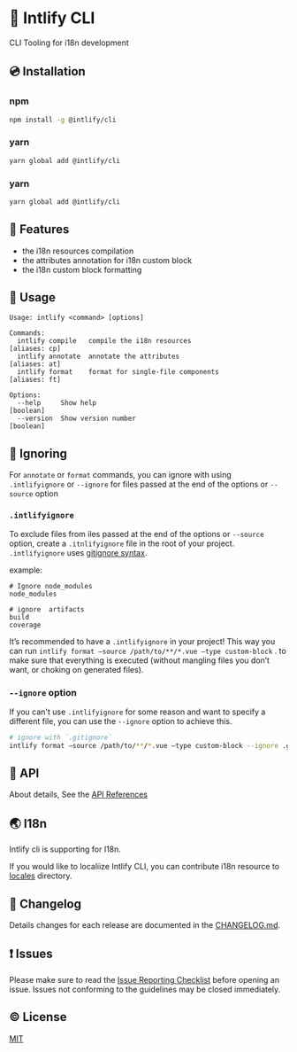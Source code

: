 # 🧰 Intlify CLI

CLI Tooling for i18n development

## 💿 Installation

### npm

```sh
npm install -g @intlify/cli
```

### yarn
```sh
yarn global add @intlify/cli
```

### yarn
```sh
yarn global add @intlify/cli
```

## 🌟 Features
- the i18n resources compilation
- the attributes annotation for i18n custom block
- the i18n custom block formatting

## 🚀 Usage

```
Usage: intlify <command> [options]

Commands:
  intlify compile   compile the i18n resources                     [aliases: cp]
  intlify annotate  annotate the attributes                        [aliases: at]
  intlify format    format for single-file components              [aliases: ft]

Options:
  --help     Show help                                                 [boolean]
  --version  Show version number                                       [boolean]
```

## 🙈 Ignoring

For `annotate` or `format` commands, you can ignore with using `.intlifyignore` or `--ignore` for files passed at the end of the options or `--source` option

### `.intlifyignore`

To exclude files from iles passed at the end of the options or `--source` option, create a `.itnlifyignore` file in the root of your project. `.intlifyignore` uses [gitignore syntax](https://git-scm.com/docs/gitignore#_pattern_format).

example:
```
# Ignore node_modules
node_modules

# ignore  artifacts
build
coverage
```

It’s recommended to have a `.intlifyignore` in your project! This way you can run `intlify format —source /path/to/**/*.vue —type custom-block` . to make sure that everything is executed (without mangling files you don’t want, or choking on generated files).

### `--ignore` option

If you can't use `.intlifyignore` for some reason and want to specify a different file, you can use the `--ignore` option to achieve this.

```sh
# ignore with `.gitignore`
intlify format —source /path/to/**/*.vue —type custom-block --ignore .gitignore
```

## 🤝 API

About details, See the [API References](https://www.jsdocs.io/package/@intlify/cli)


## 🌏 I18n

Intlify cli is supporting for I18n.

If you would like to localiize Intlify CLI, you can contribute i18n resource to [locales](https://github.com/intlify/cli/blob/main/locales) directory.

## 📜 Changelog
Details changes for each release are documented in the [CHANGELOG.md](https://github.com/intlify/cli/blob/main/CHANGELOG.md).


## ❗ Issues
Please make sure to read the [Issue Reporting Checklist](https://github.com/intlify/cli/blob/main/.github/CONTRIBUTING.md#issue-reporting-guidelines) before opening an issue. Issues not conforming to the guidelines may be closed immediately.

## ©️ License

[MIT](http://opensource.org/licenses/MIT)
